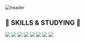 ![header](https://capsule-render.vercel.app/api?type=venom&height=200&color=gradient&text=KINGYJ00%20&fontAlign=50&textBg=false)


## 🥊 SKILLS & STUDYING 🥊
<img src="https://img.shields.io/badge/JAVA-FC4C02?style=flat-square&"/> <img src="https://img.shields.io/badge/KOTLIN-7F52FF?style=flat-square&logo=kotlin&logoColor=white"/>
<img src="https://img.shields.io/badge/SPRING-6DB33F?style=flat-square&logo=spring&logoColor=white"/> <img src="https://img.shields.io/badge/SPRINGBOOT-6DB33F?style=flat-square&logo=springboot&logoColor=white"/> 
<img src="https://img.shields.io/badge/SpringSecurity-6DB33F?style=flat-square&logo=springsecurity&logoColor=white"/> <img src="https://img.shields.io/badge/REDIS-FF4438?style=flat-square&logo=redis&logoColor=white"/> 
<img src="https://img.shields.io/badge/DBEAVER-382923?style=flat-square&logo=dbeaver&logoColor=white"/> <img src="https://img.shields.io/badge/MariaDB-003545?style=flat-square&logo=mariadb&logoColor=white"/>
